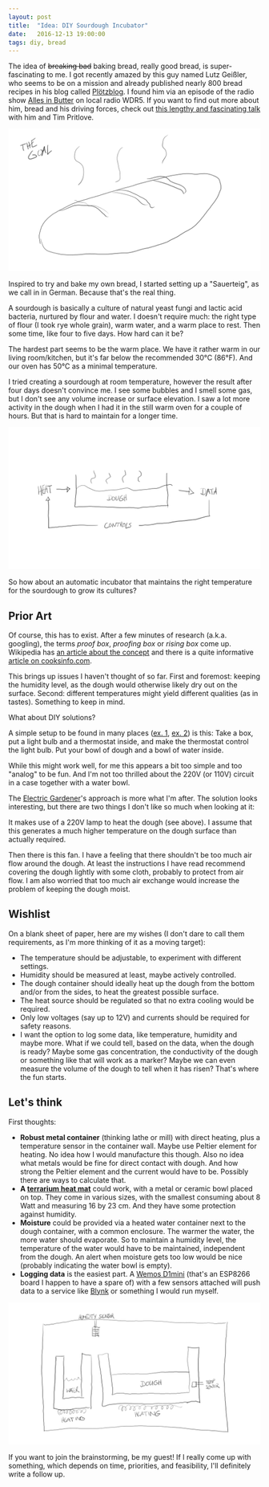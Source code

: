 ```yaml
---
layout: post
title:  "Idea: DIY Sourdough Incubator"
date:   2016-12-13 19:00:00
tags: diy, bread
---
```


The idea of ~~breaking bad~~ baking bread, really good bread, is super-fascinating to me. I got recently amazed by this guy named Lutz Geißler, who seems to be on a mission and already published nearly 800 bread recipes in his blog called [Plötzblog](https://www.ploetzblog.de/). I found him via an episode of the radio show [Alles in Butter](http://www1.wdr.de/mediathek/audio/wdr5/wdr5-alles-in-butter/index.html) on local radio WDR5. If you want to find out more about him, bread and his driving forces, check out [this lengthy and fascinating talk](https://cre.fm/cre213-brot) with him and Tim Pritlove.

![The Goal](/assets/img/2016-12-13/the-goal.png)

Inspired to try and bake my own bread, I started setting up a "Sauerteig", as we call in in German. Because that's the real thing.

A sourdough is basically a culture of natural yeast fungi and lactic acid bacteria, nurtured by flour and water. I doesn't require much: the right type of flour (I took rye whole grain), warm water, and a warm place to rest. Then some time, like four to five days. How hard can it be?

The hardest part seems to be the warm place. We have it rather warm in our living room/kitchen, but it's far below the recommended 30°C (86°F). And our oven has 50°C as a minimal temperature.

I tried creating a sourdough at room temperature, however the result after four days doesn't convince me. I see some bubbles and I smell some gas, but I don't see any volume increase or surface elevation. I saw a lot more activity in the dough when I had it in the still warm oven for a couple of hours. But that is hard to maintain for a longer time.

![The Solution](/assets/img/2016-12-13/sketch-dough-incubator.png)

So how about an automatic incubator that maintains the right temperature for the sourdough to grow its cultures?

## Prior Art

Of course, this has to exist. After a few minutes of research (a.k.a. googling), the terms *proof box*, *proofing box* or *rising box* come up. Wikipedia has [an article about the concept](https://en.wikipedia.org/wiki/Proofing_(baking_technique)) and there is a quite informative [article on cooksinfo.com](http://www.cooksinfo.com/proof-box).

This brings up issues I haven't thought of so far. First and foremost: keeping the humidity level, as the dough would otherwise likely dry out on the surface. Second: different temperatures might yield different qualities (as in tastes). Something to keep in mind.

What about DIY solutions?

A simple setup to be found in many places ([ex. 1](http://www.thefreshloaf.com/node/40377/homemade-proofing-box), [ex. 2](https://www.youtube.com/watch?v=Aaj8RupcADw)) is this: Take a box, put a light bulb and a thermostat inside, and make the thermostat control the light bulb. Put your bowl of dough and a bowl of water inside.

While this might work well, for me this appears a bit too simple and too "analog" to be fun. And I'm not too thrilled about the 220V (or 110V) circuit in a case together with a water bowl.

The [Electric Gardener](http://electricgardener.net/build-arduino-based-sourdough-incubator)'s approach is more what I'm after. The solution looks interesting, but there are two things I don't like so much when looking at it:

It makes use of a 220V lamp to heat the dough (see above). I assume that this generates a much higher temperature on the dough surface than actually required.

Then there is this fan. I have a feeling that there shouldn't be too much air flow around the dough. At least the instructions I have read recommend covering the dough lightly with some cloth, probably to protect from air flow. I am also worried that too much air exchange would increase the problem of keeping the dough moist.

## Wishlist

On a blank sheet of paper, here are my wishes (I don't dare to call them requirements, as I'm more thinking of it as a moving target):

- The temperature should be adjustable, to experiment with different settings.
- Humidity should be measured at least, maybe actively controlled.
- The dough container should ideally heat up the dough from the bottom and/or from the sides, to heat the greatest possible surface.
- The heat source should be regulated so that no extra cooling would be required.
- Only low voltages (say up to 12V) and currents should be required for safety reasons.
- I want the option to log some data, like temperature, humidity and maybe more. What if we could tell, based on the data, when the dough is ready? Maybe some gas concentration, the conductivity of the dough or something like that will work as a marker? Maybe we can even measure the volume of the dough to tell when it has risen? That's where the fun starts.

## Let's think

First thoughts:

- **Robust metal container** (thinking lathe or mill) with direct heating, plus a temperature sensor in the container wall. Maybe use Peltier element for heating. No idea how I would manufacture this though. Also no idea what metals would be fine for direct contact with dough. And how strong the Peltier element and the current would have to be. Possibly there are ways to calculate that.
- **A [terrarium heat mat](https://www.amazon.com/s/?url=search-alias%3Daps&field-keywords=terrarium+heat+mat)** could work, with a metal or ceramic bowl placed on top. They come in various sizes, with the smallest consuming about 8 Watt and measuring 16 by 23 cm. And they have some protection against humidity.
- **Moisture** could be provided via a heated water container next to the dough container, with a common enclosure. The warmer the water, the more water should evaporate. So to maintain a humidity level, the temperature of the water would have to be maintained, independent from the dough. An alert when moisture gets too low would be nice (probably indicating the water bowl is empty).
- **Logging data** is the easiest part. A [Wemos D1mini](https://www.wemos.cc/product/d1-mini.html) (that's an ESP8266 board I happen to have a spare of) with a few sensors attached will push data to a service like [Blynk](http://www.blynk.cc/) or something I would run myself.


![The Solution](/assets/img/2016-12-13/sketch-dough-incubator-refined.png)

If you want to join the brainstorming, be my guest! If I really come up with something, which depends on time, priorities, and feasibility, I'll definitely write a follow up.
